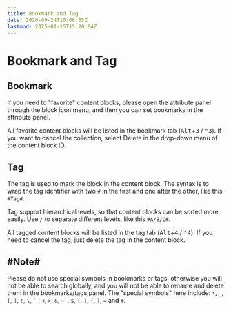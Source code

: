 ```yaml
---
title: Bookmark and Tag
date: 2020-09-24T10:06:35Z
lastmod: 2025-01-15T15:20:04Z
---
```


# Bookmark and Tag

## Bookmark

If you need to "favorite" content blocks, please open the attribute panel through the block icon menu, and then you can set bookmarks in the attribute panel.

All favorite content blocks will be listed in the bookmark tab (<kbd>Alt</kbd>​+<kbd>3</kbd>​ / <kbd>⌃3</kbd>​). If you want to cancel the collection, select Delete in the drop-down menu of the content block ID.

## Tag

The tag is used to mark the block in the content block. The syntax is to wrap the tag identifier with two `#` in the first and one after the other, like this `#Tag#`.

Tag support hierarchical levels, so that content blocks can be sorted more easily. Use `/` to separate different levels, like this `#A/B/C#`.

All tagged content blocks will be listed in the tag tab (<kbd>Alt</kbd>​+<kbd>4</kbd>​ / <kbd>⌃4</kbd>​). If you need to cancel the tag, just delete the tag in the content block.

## #Note#​

Please do not use special symbols in bookmarks or tags, otherwise you will not be able to search globally, and you will not be able to rename and delete them in the bookmarks/tags panel. The "special symbols" here include: `*`​, `_`​, `[`​, `]`​, `!`​, `\`​, `` ` ``​ , `<`​, `>`​, `&`​, `~ `​, `$`​, `(`​, `)`​, `{`​, `}`​, `=`​ and `#`​.
